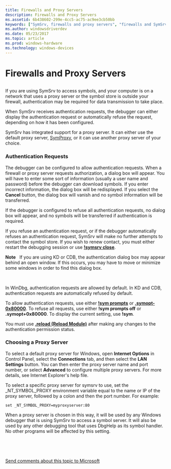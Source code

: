 ```yaml
---
title: Firewalls and Proxy Servers
description: Firewalls and Proxy Servers
ms.assetid: 6b438602-299e-4cc5-ac75-ac9ee3cb50bb
keywords: ["SymSrv, firewalls and proxy servers", "firewalls and SymSrv", "internet firewalls and SymSrv", "proxy servers and SymSrv"]
ms.author: windowsdriverdev
ms.date: 05/23/2017
ms.topic: article
ms.prod: windows-hardware
ms.technology: windows-devices
---
```


# Firewalls and Proxy Servers


## <span id="ddk_firewalls_and_proxy_servers_dbg"></span><span id="DDK_FIREWALLS_AND_PROXY_SERVERS_DBG"></span>


If you are using SymSrv to access symbols, and your computer is on a network that uses a proxy server or the symbol store is outside your firewall, authentication may be required for data transmission to take place.

When SymSrv receives authentication requests, the debugger can either display the authentication request or automatically refuse the request, depending on how it has been configured.

SymSrv has integrated support for a proxy server. It can either use the default proxy server, [SymProxy](symproxy.md), or it can use another proxy server of your choice.

### <span id="authentication_requests"></span><span id="AUTHENTICATION_REQUESTS"></span>Authentication Requests

The debugger can be configured to allow authentication requests. When a firewall or proxy server requests authorization, a dialog box will appear. You will have to enter some sort of information (usually a user name and password) before the debugger can download symbols. If you enter incorrect information, the dialog box will be redisplayed. If you select the **Cancel** button, the dialog box will vanish and no symbol information will be transferred.

If the debugger is configured to refuse all authentication requests, no dialog box will appear, and no symbols will be transferred if authentication is required.

If you refuse an authentication request, or if the debugger automatically refuses an authentication request, SymSrv will make no further attempts to contact the symbol store. If you wish to renew contact, you must either restart the debugging session or use [**!symsrv close**](-symsrv.md).

**Note**   If you are using KD or CDB, the authentication dialog box may appear behind an open window. If this occurs, you may have to move or minimize some windows in order to find this dialog box.

 

In WinDbg, authentication requests are allowed by default. In KD and CDB, authentication requests are automatically refused by default.

To allow authentication requests, use either [**!sym prompts**](-sym.md) or [**.symopt-0x80000**](-symopt--set-symbol-options-.md). To refuse all requests, use either **!sym prompts off** or **.symopt+0x80000**. To display the current setting, use **!sym**.

You must use [**.reload (Reload Module)**](-reload--reload-module-.md) after making any changes to the authentication permission status.

### <span id="choosing_a_proxy_server"></span><span id="CHOOSING_A_PROXY_SERVER"></span>Choosing a Proxy Server

To select a default proxy server for Windows, open **Internet Options** in Control Panel, select the **Connections** tab, and then select the **LAN Settings** button. You can then enter the proxy server name and port number, or select **Advanced** to configure multiple proxy servers. For more details, see Internet Explorer's help file.

To select a specific proxy server for symsrv to use, set the \_NT\_SYMBOL\_PROXY environment variable equal to the name or IP of the proxy server, followed by a colon and then the port number. For example:

```
set _NT_SYMBOL_PROXY=myproxyserver:80
```

When a proxy server is chosen in this way, it will be used by any Windows debugger that is using SymSrv to access a symbol server. It will also be used by any other debugging tool that uses DbgHelp as its symbol handler. No other programs will be affected by this setting.

 

 

[Send comments about this topic to Microsoft](mailto:wsddocfb@microsoft.com?subject=Documentation%20feedback%20[debugger\debugger]:%20Firewalls%20and%20Proxy%20Servers%20%20RELEASE:%20%285/15/2017%29&body=%0A%0APRIVACY%20STATEMENT%0A%0AWe%20use%20your%20feedback%20to%20improve%20the%20documentation.%20We%20don't%20use%20your%20email%20address%20for%20any%20other%20purpose,%20and%20we'll%20remove%20your%20email%20address%20from%20our%20system%20after%20the%20issue%20that%20you're%20reporting%20is%20fixed.%20While%20we're%20working%20to%20fix%20this%20issue,%20we%20might%20send%20you%20an%20email%20message%20to%20ask%20for%20more%20info.%20Later,%20we%20might%20also%20send%20you%20an%20email%20message%20to%20let%20you%20know%20that%20we've%20addressed%20your%20feedback.%0A%0AFor%20more%20info%20about%20Microsoft's%20privacy%20policy,%20see%20http://privacy.microsoft.com/default.aspx. "Send comments about this topic to Microsoft")




